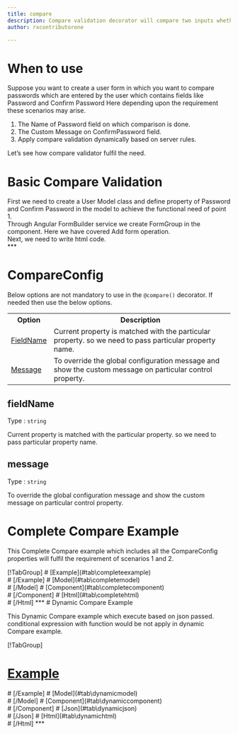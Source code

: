 ```yaml
---
title: compare 
description: Compare validation decorator will compare two inputs whether they are same or not.
author: rxcontributorone

---
```

# When to use
Suppose you want to create a user form in which you want to compare passwords which are entered by the user which contains fields like Password and Confirm Password Here depending upon the requirement these scenarios may arise.
<ol>
	<li>The Name of Password field on which comparison is done.</li>
    <li>The Custom Message on ConfirmPassword field.</li>  
    <li>Apply compare validation dynamically based on server rules.</li>
</ol>
Let’s see how compare validator fulfil the need.

# Basic Compare Validation
<data-scope scope="['decorator']">
First we need to create a User Model class and define property of Password and Confirm Password in the model to achieve the functional need of point 1.
<div component="app-code" key="compare-add-model"></div> 
</data-scope>
Through Angular FormBuilder service we create FormGroup in the component.
Here we have covered Add form operation.

<div component="app-code" key="compare-add-component"></div> 
Next, we need to write html code.
<div component="app-code" key="compare-add-html"></div> 
<div component="app-example-runner" ref-component="app-compare-add"></div>
***

# CompareConfig
Below options are not mandatory to use in the `@compare()` decorator. If needed then use the below options.

<table class="table table-bordered table-striped">
<tr><th>Option</th><th>Description</th></tr>
<tr><td><a href="#fieldName"  (click)='scrollTo("#fieldName")'  title="fieldName">FieldName</a></td><td>Current property is matched with the particular property. so we need to pass particular property name.</td></tr>
<tr><td><a href="#message"  (click)='scrollTo("#message")' title="message">Message</a></td><td>To override the global configuration message and show the custom message on particular control property.</td></tr>
</table>

## fieldName 
Type :  `string` 

Current property is matched with the particular property. so we need to pass particular property name.

<div component="app-code" key="compare-fieldNameExample-model"></div> 
<div component="app-example-runner" ref-component="app-compare-fieldName" title="fieldName decorators with fieldName" key="fieldName"></div>

## message
Type :  `string` 

To override the global configuration message and show the custom message on particular control property.

<div component="app-code" key="compare-messageExample-model"></div> 
<div component="app-example-runner" ref-component="app-compare-message" title="compare decorators with message" key="message"></div>

# Complete Compare Example

This Complete Compare example which includes all the CompareConfig properties will fulfil the requirement of scenarios 1 and 2.

<div component="app-tabs" key="complete"></div>
[!TabGroup]
# [Example](#tab\completeexample)
<div component="app-example-runner" ref-component="app-compare-complete"></div>
# [/Example]
<data-scope scope="['decorator']">
# [Model](#tab\completemodel)
<div component="app-code" key="compare-complete-model"></div> 
# [/Model]
</data-scope>
# [Component](#tab\completecomponent)
<div component="app-code" key="compare-complete-component"></div> 
# [/Component]
# [Html](#tab\completehtml)
<div component="app-code" key="compare-complete-html"></div> 
# [/Html]
***

<data-scope scope="['decorator','validator']">
# Dynamic Compare Example

This Dynamic Compare example which execute based on json passed. conditional expression with function would be not apply in dynamic Compare example. 

<div component="app-tabs" key="dynamic"></div>

[!TabGroup]
# [Example](#tab\dynamicexample)
<div component="app-example-runner" ref-component="app-compare-dynamic"></div>
# [/Example]
<data-scope scope="['decorator']">
# [Model](#tab\dynamicmodel)
<div component="app-code" key="compare-dynamic-model"></div>
# [/Model]
</data-scope>
# [Component](#tab\dynamiccomponent)
<div component="app-code" key="compare-dynamic-component"></div>
# [/Component]
# [Json](#tab\dynamicjson)
<div component="app-code" key="compare-dynamic-json"></div>
# [/Json]
# [Html](#tab\dynamichtml)
<div component="app-code" key="compare-dynamic-html"></div> 
# [/Html]
***
</data-scope>
